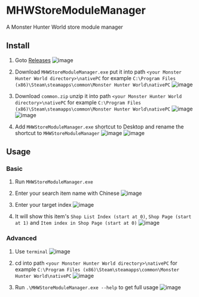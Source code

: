 # MHWStoreModuleManager

A Monster Hunter World store module manager

## Install
1. Goto [Releases](https://github.com/Jimmy01240397/MHWStoreModuleManager/releases)
![image](https://github.com/Jimmy01240397/MHWStoreModuleManager/assets/57281249/8500c9bf-fdfe-4f06-a3f9-5befd560fea8)

2. Download `MHWStoreModuleManager.exe` put it into path `<your Monster Hunter World directory>\nativePC` for example `C:\Program Files (x86)\Steam\steamapps\common\Monster Hunter World\nativePC`
![image](https://github.com/Jimmy01240397/MHWStoreModuleManager/assets/57281249/2362fbf7-b1ea-47bc-9551-eb043ee98f70)

3. Download `common.zip` unzip it into path `<your Monster Hunter World directory>\nativePC` for example `C:\Program Files (x86)\Steam\steamapps\common\Monster Hunter World\nativePC`
![image](https://github.com/Jimmy01240397/MHWStoreModuleManager/assets/57281249/b9f54deb-cf4a-429f-a73a-42f8791db4fd)
![image](https://github.com/Jimmy01240397/MHWStoreModuleManager/assets/57281249/d2ee2e12-bd11-422d-9b7f-8f4defee99c7)

4. Add `MHWStoreModuleManager.exe` shortcut to Desktop and rename the shortcut to `MHWStoreModuleManager`
![image](https://github.com/Jimmy01240397/MHWStoreModuleManager/assets/57281249/b7f5d7dc-19bd-452b-a0d9-1584bcfccd95)
![image](https://github.com/Jimmy01240397/MHWStoreModuleManager/assets/57281249/6a20e0cb-766f-4a53-8b4b-fb3efb500aae)

## Usage
### Basic
1. Run `MHWStoreModuleManager.exe`

2. Enter your search item name with Chinese
![image](https://github.com/Jimmy01240397/MHWStoreModuleManager/assets/57281249/a3d84d09-9438-4918-880a-81b3b45e775b)

3. Enter your target index
![image](https://github.com/Jimmy01240397/MHWStoreModuleManager/assets/57281249/209d0787-e688-4477-afb9-edee94d299a9)

4. It will show this item's `Shop List Index (start at 0)`, `Shop Page (start at 1)` and `Item index in Shop Page (start at 0)`
![image](https://github.com/Jimmy01240397/MHWStoreModuleManager/assets/57281249/9f7c3a56-f4e0-4cba-a85e-ea1b0f65b0a9)

### Advanced
1. Use `terminal`
![image](https://github.com/Jimmy01240397/MHWStoreModuleManager/assets/57281249/fe68ee0f-41a4-4c17-9163-174c52b7bf70)

2. cd into path `<your Monster Hunter World directory>\nativePC` for example `C:\Program Files (x86)\Steam\steamapps\common\Monster Hunter World\nativePC`
![image](https://github.com/Jimmy01240397/MHWStoreModuleManager/assets/57281249/c54fd914-d83d-4238-b6d1-051393517db0)

3. Run `.\MHWStoreModuleManager.exe --help` to get full usage
![image](https://github.com/Jimmy01240397/MHWStoreModuleManager/assets/57281249/91a95b47-af87-46c4-ae95-f0fe244b9757)

   
